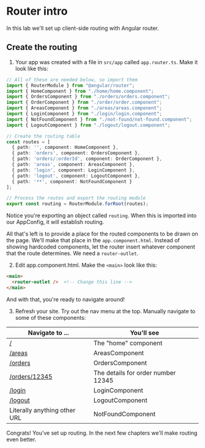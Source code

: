 # Router intro
<!-- Time: 10min -->
In this lab we'll set up client-side routing with Angular router.

## Create the routing 
1. Your app was created with a file in `src/app` called `app.router.ts`. Make it look like this:
```typescript
// All of these are needed below, so import them
import { RouterModule } from "@angular/router";
import { HomeComponent } from "./home/home.component";
import { OrdersComponent } from "./orders/orders.component";
import { OrderComponent } from "./order/order.component";
import { AreasComponent } from "./areas/areas.component";
import { LoginComponent } from "./login/login.component";
import { NotFoundComponent } from "./not-found/not-found.component";
import { LogoutComponent } from "./logout/logout.component";

// Create the routing table
const routes = [
  { path: '', component: HomeComponent },
  { path: 'orders', component: OrdersComponent },
  { path: 'orders/:orderId', component: OrderComponent },
  { path: 'areas', component: AreasComponent },
  { path: 'login', component: LoginComponent },
  { path: 'logout', component: LogoutComponent },
  { path: '**', component: NotFoundComponent }
];

// Process the routes and export the routing module
export const routing = RouterModule.forRoot(routes);
```

Notice you're exporting an object called `routing`. When this is imported into our AppConfig, it will establish routing. 

All that's left is to provide a place for the routed components to be drawn on the page. We'll make that place in the `app.component.html`. Instead of showing hardcoded components, let the router insert whatever component that the route determines. We need a `router-outlet`.

2. Edit app.component.html. Make the `<main>` look like this:
```html
<main>
  <router-outlet />  <!-- Change this line -->
</main>
```
And with that, you're ready to navigate around!

3. Refresh your site. Try out the nav menu at the top. Manually navigate to some of these components:

| Navigate to ...                                    | You'll see                         |
| -------------------------------------------------- | ---------------------------------- |
| [/](http://localhost:4200/)                        | The "home" component               |
| [/areas](http://localhost:4200/areas)              | AreasComponent                     |
| [/orders](http://localhost:4200/orders)            | OrdersComponent                    |
| [/orders/12345](http://localhost:4200/orders/12345) | The details for order number 12345 |
| [/login](http://localhost:4200/login)              | LoginComponent                     |
| [/logout](http://localhost:4200/logout)            | LogoutComponent                    |
| Literally anything other URL                       | NotFoundComponent                  |

Congrats! You've set up routing. In the next few chapters we'll make routing even better.
